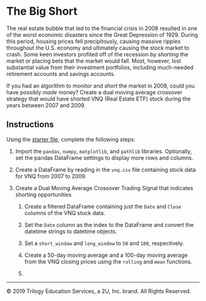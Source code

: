 # The Big Short

The real estate bubble that led to the financial crisis in 2008 resulted in one of the worst economic disasters since the Great Depression of 1929. During this period, housing prices fell precipitously, causing massive ripples throughout the U.S. economy and ultimately causing the stock market to crash. Some keen investors profited off of the recession by *shorting* the market or placing bets that the market would fall. Most, however, lost substantial value from their investment portfolios, including much-needed retirement accounts and savings accounts.

If you had an algorithm to monitor and *short* the market in 2008, could you have possibly *made* money? Create a dual moving average crossover strategy that would have shorted VNQ (Real Estate ETF) stock during the years between 2007 and 2009.

## Instructions

Using the [starter file](Unsolved/short_dual_ma_crossover.ipynb), complete the following steps:

1. Import the `pandas`, `numpy`, `matplotlib`, and `pathlib` libraries. Optionally, set the pandas DataFrame settings to display more rows and columns.

2. Create a DataFrame by reading in the `vnq.csv` file containing stock data for VNQ from 2007 to 2009.

3. Create a Dual Moving Average Crossover Trading Signal that indicates shorting opportunities

    1. Create a filtered DataFrame containing just the `Date` and `Close` columns of the VNQ stock data. 

    2. Set the `Date` column as the index to the DataFrame and convert the datetime strings to datetime objects.

    3. Set a `short_window` and `long_window` to `50` and `100`, respectively.

    4. Create a 50-day moving average and a 100-day moving average from the VNQ closing prices using the `rolling` and `mean` functions.

    5. 

---

© 2019 Trilogy Education Services, a 2U, Inc. brand. All Rights Reserved.
